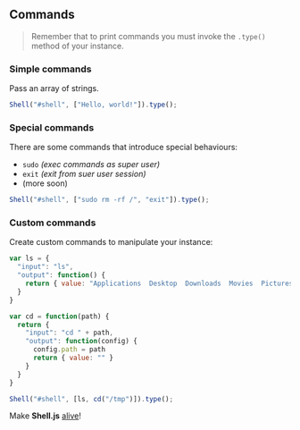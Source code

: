 ## Commands

> Remember that to print commands you must invoke the `.type()` method of your instance.

### Simple commands

Pass an array of strings.

```javascript
Shell("#shell", ["Hello, world!"]).type();
```

### Special commands

There are some commands that introduce special behaviours:

* `sudo` _(exec commands as super user)_
* `exit` _(exit from suer user session)_
* (more soon)

```javascript
Shell("#shell", ["sudo rm -rf /", "exit"]).type();
```

### Custom commands

Create custom commands to manipulate your instance:

```javascript
var ls = {
  "input": "ls",
  "output": function() {
    return { value: "Applications  Desktop  Downloads  Movies  Pictures<br />Documents  Library  Music  Public" }
  }
}

var cd = function(path) {
  return {
    "input": "cd " + path,
    "output": function(config) {
      config.path = path
      return { value: "" }
    }
  }
}

Shell("#shell", [ls, cd("/tmp")]).type();
```

Make **Shell.js** [alive](integrations.md)!
